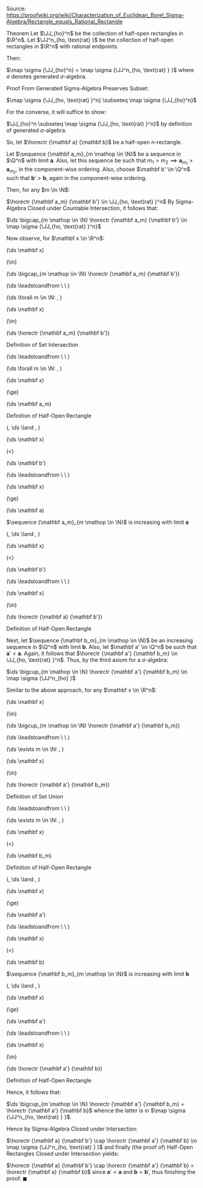 # 

Source: https://proofwiki.org/wiki/Characterization_of_Euclidean_Borel_Sigma-Algebra/Rectangle_equals_Rational_Rectangle

Theorem
Let $\JJ_{ho}^n$ be the collection of half-open rectangles in $\R^n$.
Let $\JJ^n_{ho, \text{rat} }$ be the collection of half-open rectangles in $\R^n$ with rational endpoints.

Then:

$\map \sigma {\JJ_{ho}^n} = \map \sigma {\JJ^n_{ho, \text{rat} } }$
where $\sigma$ denotes generated $\sigma$-algebra.


Proof
From Generated Sigma-Algebra Preserves Subset:

$\map \sigma {\JJ_{ho, \text{rat} }^n} \subseteq \map \sigma {\JJ_{ho}^n}$

For the converse, it will suffice to show:

$\JJ_{ho}^n \subseteq \map \sigma {\JJ_{ho, \text{rat} }^n}$
by definition of generated $\sigma$-algebra.

So, let $\horectr {\mathbf a} {\mathbf b}$ be a half-open $n$-rectangle.

Let $\sequence {\mathbf a_m}_{m \mathop \in \N}$ be a sequence in $\Q^n$ with limit $\mathbf a$.
Also, let this sequence be such that $m_1 > m_2 \implies \mathbf a_{m_1} > \mathbf a_{m_2}$, in the component-wise ordering.
Also, choose $\mathbf b' \in \Q^n$ such that $\mathbf b' > \mathbf b$, again in the component-wise ordering.

Then, for any $m \in \N$:

$\horectr {\mathbf a_m} {\mathbf b'} \in \JJ_{ho, \text{rat} }^n$
By Sigma-Algebra Closed under Countable Intersection, it follows that:

$\ds \bigcap_{m \mathop \in \N} \horectr {\mathbf a_m} {\mathbf b'} \in \map \sigma {\JJ_{ho, \text{rat} }^n}$

Now observe, for $\mathbf x \in \R^n$:














\(\ds \mathbf x\)

\(\in\)







\(\ds \bigcap_{m \mathop \in \N} \horectr {\mathbf a_m} {\mathbf b'}\)














\(\ds \leadstoandfrom \ \ \)

\(\ds \forall m \in \N: \, \)



\(\ds \mathbf x\)

\(\in\)







\(\ds \horectr {\mathbf a_m} {\mathbf b'}\)





Definition of Set Intersection








\(\ds \leadstoandfrom \ \ \)

\(\ds \forall m \in \N: \, \)



\(\ds \mathbf x\)

\(\ge\)







\(\ds \mathbf a_m\)





Definition of Half-Open Rectangle












\(\, \ds \land \, \)

\(\ds \mathbf x\)

\(<\)







\(\ds \mathbf b'\)














\(\ds \leadstoandfrom \ \ \)





\(\ds \mathbf x\)

\(\ge\)







\(\ds \mathbf a\)





$\sequence {\mathbf a_m}_{m \mathop \in \N}$ is increasing with limit $\mathbf a$












\(\, \ds \land \, \)

\(\ds \mathbf x\)

\(<\)







\(\ds \mathbf b'\)














\(\ds \leadstoandfrom \ \ \)





\(\ds \mathbf x\)

\(\in\)







\(\ds \horectr {\mathbf a} {\mathbf b'}\)





Definition of Half-Open Rectangle




Next, let $\sequence {\mathbf b_m}_{m \mathop \in \N}$ be an increasing sequence in $\Q^n$ with limit $\mathbf b$.
Also, let $\mathbf a' \in \Q^n$ be such that $\mathbf a' < \mathbf a$.
Again, it follows that $\horectr {\mathbf a'} {\mathbf b_m} \in \JJ_{ho, \text{rat} }^n$.
Thus, by the third axiom for a $\sigma$-algebra:

$\ds \bigcup_{m \mathop \in \N} \horectr {\mathbf a'} {\mathbf b_m} \in \map \sigma {\JJ^n_{ho} }$

Similar to the above approach, for any $\mathbf x \in \R^n$:














\(\ds \mathbf x\)

\(\in\)







\(\ds \bigcup_{m \mathop \in \N} \horectr {\mathbf a'} {\mathbf b_m}\)














\(\ds \leadstoandfrom \ \ \)

\(\ds \exists m \in \N: \, \)



\(\ds \mathbf x\)

\(\in\)







\(\ds \horectr {\mathbf a'} {\mathbf b_m}\)





Definition of Set Union








\(\ds \leadstoandfrom \ \ \)

\(\ds \exists m \in \N: \, \)



\(\ds \mathbf x\)

\(<\)







\(\ds \mathbf b_m\)





Definition of Half-Open Rectangle












\(\, \ds \land \, \)

\(\ds \mathbf x\)

\(\ge\)







\(\ds \mathbf a'\)














\(\ds \leadstoandfrom \ \ \)





\(\ds \mathbf x\)

\(<\)







\(\ds \mathbf b\)





$\sequence {\mathbf b_m}_{m \mathop \in \N}$ is increasing with limit $\mathbf b$












\(\, \ds \land \, \)

\(\ds \mathbf x\)

\(\ge\)







\(\ds \mathbf a'\)














\(\ds \leadstoandfrom \ \ \)





\(\ds \mathbf x\)

\(\in\)







\(\ds \horectr {\mathbf a'} {\mathbf b}\)





Definition of Half-Open Rectangle



Hence, it follows that:

$\ds \bigcup_{m \mathop \in \N} \horectr {\mathbf a'} {\mathbf b_m} = \horectr {\mathbf a'} {\mathbf b}$
whence the latter is in $\map \sigma {\JJ^n_{ho, \text{rat} } }$.

Hence by Sigma-Algebra Closed under Intersection:

$\horectr {\mathbf a} {\mathbf b'} \cap \horectr {\mathbf a'} {\mathbf b} \in \map \sigma {\JJ^n_{ho, \text{rat} } }$
and finally (the proof of) Half-Open Rectangles Closed under Intersection yields:

$\horectr {\mathbf a} {\mathbf b'} \cap \horectr {\mathbf a'} {\mathbf b} = \horectr {\mathbf a} {\mathbf b}$
since $\mathbf a' < \mathbf a$ and $\mathbf b < \mathbf b'$, thus finishing the proof.
$\blacksquare$





